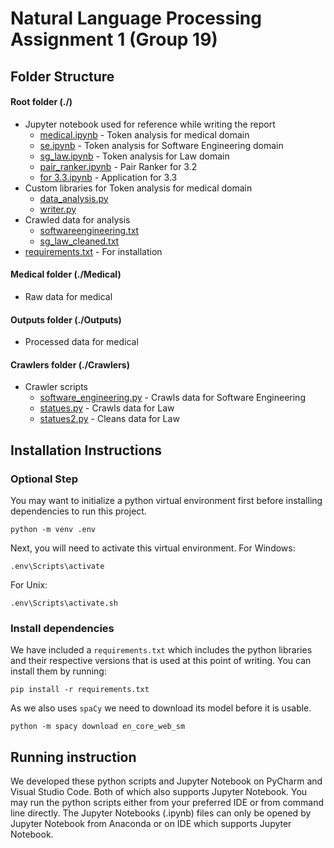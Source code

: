 # Natural Language Processing Assignment 1 (Group 19)

## Folder Structure
#### Root folder (./)
- Jupyter notebook used for reference while writing the report
	- [medical.ipynb](medical.ipynb) - Token analysis for medical domain
	- [se.ipynb](se.ipynb) - Token analysis for Software Engineering domain
	- [sg_law.ipynb](sg_law.ipynb) - Token analysis for Law domain
	- [pair_ranker.ipynb](pair_ranker.ipynb) - Pair Ranker for 3.2
	- [for 3.3.ipynb](for%203.3.ipynb) - Application for 3.3
- Custom libraries for Token analysis for medical domain
	- [data_analysis.py](data_analysis.py)
	- [writer.py](writer.py)
- Crawled data for analysis
	- [softwareengineering.txt](softwareengineering.txt)
	- [sg_law_cleaned.txt](sg_law_cleaned.txt)
- [requirements.txt](requirements.txt) - For installation

#### Medical folder (./Medical)
- Raw data for medical

#### Outputs folder (./Outputs)
- Processed data for medical
	
#### Crawlers folder (./Crawlers)
- Crawler scripts
	- [software_engineering.py](software_engineering.py) - Crawls data for Software Engineering
	- [statues.py](statues.py) - Crawls data for Law
	- [statues2.py](statues2.py) - Cleans data for Law

## Installation Instructions

### Optional Step
You may want to initialize a python virtual environment first before installing dependencies to run this project.
```Shell
python -m venv .env
```
Next, you will need to activate this virtual environment.
For Windows:
```shell
.env\Scripts\activate
```
For Unix:
```Shell
.env\Scripts\activate.sh
```
### Install dependencies
We have included a `requirements.txt` which includes the python libraries and their respective versions that is used at this point of writing. You can install them by running:
```Shell
pip install -r requirements.txt
```
As we also uses `spaCy` we need to download its model before it is usable.
```Shell
python -m spacy download en_core_web_sm
```
## Running instruction
We developed these python scripts and Jupyter Notebook on PyCharm and Visual Studio Code. Both of which also supports Jupyter Notebook. You may run the python scripts either from your preferred IDE or from command line directly. The Jupyter Notebooks (.ipynb) files can only be opened by Jupyter Notebook from Anaconda or on IDE which supports Jupyter Notebook. 

